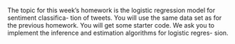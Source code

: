 The topic for this week’s homework is the logistic regression model for sentiment classifica- tion of tweets. You will use the same data set as for the previous homework. You will get some starter code. We ask you to implement the inference and estimation algorithms for logistic regres- sion.
